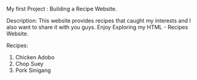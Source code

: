 My first Project : Building a Recipe Website.

Description:
This website provides recipes that caught my interests and I also want to share it with you guys.
Enjoy Exploring my HTML - Recipes Website.

Recipes:
1. Chicken Adobo
2. Chop Suey
3. Pork Sinigang